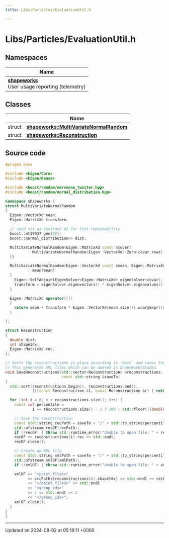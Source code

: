 ```yaml
---
title: Libs/Particles/EvaluationUtil.h

---
```


# Libs/Particles/EvaluationUtil.h



## Namespaces

| Name           |
| -------------- |
| **[shapeworks](../Namespaces/namespaceshapeworks.md)** <br>User usage reporting (telemetry)  |

## Classes

|                | Name           |
| -------------- | -------------- |
| struct | **[shapeworks::MultiVariateNormalRandom](../Classes/structshapeworks_1_1MultiVariateNormalRandom.md)**  |
| struct | **[shapeworks::Reconstruction](../Classes/structshapeworks_1_1Reconstruction.md)**  |




## Source code

```cpp
#pragma once

#include <Eigen/Core>
#include <Eigen/Dense>

#include <boost/random/mersenne_twister.hpp>
#include <boost/random/normal_distribution.hpp>

namespace shapeworks {
struct MultiVariateNormalRandom
{
  Eigen::VectorXd mean;
  Eigen::MatrixXd transform;

  // seed set as constant 42 for test repeatability
  boost::mt19937 gen{42};
  boost::normal_distribution<> dist;

  MultiVariateNormalRandom(Eigen::MatrixXd const &covar)
          : MultiVariateNormalRandom(Eigen::VectorXd::Zero(covar.rows()), covar)
  {}

  MultiVariateNormalRandom(Eigen::VectorXd const &mean, Eigen::MatrixXd const &covar)
          : mean(mean)
  {
    Eigen::SelfAdjointEigenSolver<Eigen::MatrixXd> eigenSolver(covar);
    transform = eigenSolver.eigenvectors() * eigenSolver.eigenvalues().cwiseSqrt().asDiagonal();
  }

  Eigen::MatrixXd operator()()
  {
    return mean + transform * Eigen::VectorXd{mean.size()}.unaryExpr([&](double x) { return dist(gen); });
  }

};

struct Reconstruction
{
  double dist;
  int shapeIdx;
  Eigen::MatrixXd rec;
};

// Sorts the reconstructions in place according to `dist` and saves them to the specified folder.
// This generates XML files which can be opened in ShapeWorksStudio
void SaveReconstructions(std::vector<Reconstruction> &reconstructions, const std::vector<std::string> &srcPaths,
                         const std::string &saveTo)
{
  std::sort(reconstructions.begin(), reconstructions.end(),
            [](const Reconstruction &l, const Reconstruction &r) { return l.dist < r.dist; });

  for (int i = 0; i < reconstructions.size(); i++) {
    const int percentile =
            i == reconstructions.size() - 1 ? 100 : std::floor(((double) i / reconstructions.size()) * 100.0);

    // Save the reconstruction
    const std::string recPath = saveTo + "/" + std::to_string(percentile) + "perc.particles";
    std::ofstream recOF(recPath);
    if (!recOF) { throw std::runtime_error("Unable to open file: " + recPath); }
    recOF << reconstructions[i].rec << std::endl;
    recOF.close();

    // Create an XML file
    const std::string xmlPath = saveTo + "/" + std::to_string(percentile) + "perc.xml";
    std::ofstream xmlOF(xmlPath);
    if (!xmlOF) { throw std::runtime_error("Unable to open file: " + xmlPath); }

    xmlOF << "<point_files>"
          << srcPaths[reconstructions[i].shapeIdx] << std::endl << recPath
          << "</point_files>" << std::endl
          << "<group_ids>"
          << 1 << std::endl << 2
          << "</group_ids>";
    xmlOF.close();
  }
}
}
```


-------------------------------

Updated on 2024-08-02 at 05:19:11 +0000

